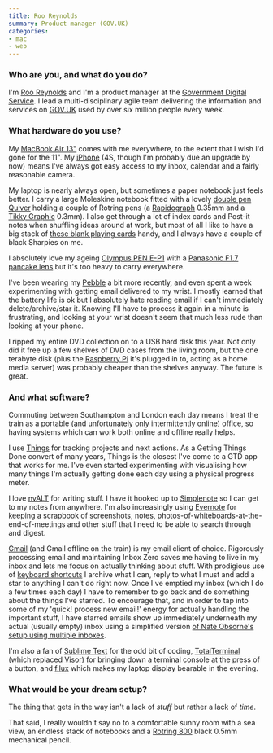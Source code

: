 ```yaml
---
title: Roo Reynolds
summary: Product manager (GOV.UK)
categories:
- mac
- web
---
```


### Who are you, and what do you do?

I'm [Roo Reynolds](http://rooreynolds.com/ "Roo's website.") and I'm a product manager at the [Government Digital Service](http://digital.cabinetoffice.gov.uk/ "The GDS site."). I lead a multi-disciplinary agile team delivering the information and services on [GOV.UK](https://www.gov.uk/ "The GOV.UK site.") used by over six million people every week.

### What hardware do you use?

My [MacBook Air 13"][macbook-air] comes with me everywhere, to the extent that I wish I'd gone for the 11". My [iPhone][iphone-4s] (4S, though I'm probably due an upgrade by now) means I've always got easy access to my inbox, calendar and a fairly reasonable camera.

My laptop is nearly always open, but sometimes a paper notebook just feels better. I carry a large Moleskine notebook fitted with a lovely [double pen Quiver][double-pen-quiver] holding a couple of Rotring pens (a [Rapidograph][] 0.35mm and a [Tikky Graphic][tikky-graphic] 0.3mm). I also get through a lot of index cards and Post-it notes when shuffling ideas around at work, but most of all I like to have a big stack of [these blank playing cards][playing-cards] handy, and I always have a couple of black Sharpies on me.

I absolutely love my ageing [Olympus PEN E-P1][e-p1] with a [Panasonic F1.7 pancake lens][lumix-g-20mm-f1.7-asph] but it's too heavy to carry everywhere.

I've been wearing my [Pebble][] a bit more recently, and even spent a week experimenting with getting email delivered to my wrist. I mostly learned that the battery life is ok but I absolutely hate reading email if I can't immediately delete/archive/star it. Knowing I'll have to process it again in a minute is frustrating, and looking at your wrist doesn't seem that much less rude than looking at your phone.

I ripped my entire DVD collection on to a USB hard disk this year. Not only did it free up a few shelves of DVD cases from the living room, but the one terabyte disk (plus the [Raspberry Pi][raspberry-pi] it's plugged in to, acting as a home media server) was probably cheaper than the shelves anyway. The future is great.

### And what software?

Commuting between Southampton and London each day means I treat the train as a portable (and unfortunately only intermittently online) office, so having systems which can work both online and offline really helps.

I use [Things][] for tracking projects and next actions. As a Getting Things Done convert of many years, Things is the closest I've come to a GTD app that works for me. I've even started experimenting with visualising how many things I'm actually getting done each day using a physical progress meter.

I love [nvALT][] for writing stuff. I have it hooked up to [Simplenote][simplenote] so I can get to my notes from anywhere. I'm also increasingly using [Evernote][] for keeping a scrapbook of screenshots, notes, photos-of-whiteboards-at-the-end-of-meetings and other stuff that I need to be able to search through and digest.

[Gmail][] (and Gmail offline on the train) is my email client of choice. Rigorously processing email and maintaining Inbox Zero saves me having to live in my inbox and lets me focus on actually thinking about stuff. With prodigious use of [keyboard shortcuts](http://xph.us/2013/01/22/inbox-zero-for-life.html "A post about keyboard shortcuts for Inbox Zero in Gmail.") I archive what I can, reply to what I must and add a star to anything I can't do right now. Once I've emptied my inbox (which I do a few times each day) I have to remember to go back and do something about the things I've starred. To encourage that, and in order to tap into some of my 'quick! process new email!' energy for actually handling the important stuff, I have starred emails show up immediately underneath my actual (usually empty) inbox using a simplified version [of Nate Obsorne's setup using multiple inboxes](http://www.nateosborne.com/blog/inbox-zero-my-gmail-workflow).

I'm also a fan of [Sublime Text][sublime-text] for the odd bit of coding, [TotalTerminal][] (which replaced [Visor][]) for bringing down a terminal console at the press of a button, and [f.lux][] which makes my laptop display bearable in the evening.

### What would be your dream setup?

The thing that gets in the way isn't a lack of *stuff* but rather a lack of *time*.

That said, I really wouldn't say no to a comfortable sunny room with a sea view, an endless stack of notebooks and a [Rotring 800][800] black 0.5mm mechanical pencil.

[800]: https://www.amazon.com/rOtring-Retractable-Mechanical-Pencil-1854232/dp/B00AZWNS84 "A mechanical pencil."
[double-pen-quiver]: https://www.quiverglobal.com/categories/Double%252dPen-Quivers/ "A quiver for pens that attachs to a notebook."
[e-p1]: http://www.olympusamerica.com/cpg_section/cpg_archived_product_details.asp?id=1461&fl=2 "A 12.3 megapixel Micro Four Thirds camera."
[iphone-4s]: https://en.wikipedia.org/wiki/IPhone_4S "A smartphone."
[lumix-g-20mm-f1.7-asph]: http://panasonic.net/avc/lumix/systemcamera/gms/lens/g_20.html "A lens."
[macbook-air]: https://www.apple.com/macbook-air/ "A very thin laptop."
[pebble]: https://getpebble.com/ "A smartwatch."
[playing-cards]: https://www.amazon.co.uk/Playing-cards-blank-both-sides/dp/B001E1E6UE "A set of blank playing cards."
[rapidograph]: https://www.amazon.com/Rotring-Rapidograph-Technical-Drawing-S0203070/dp/B000KTD1WK/ "A pen."
[raspberry-pi]: https://en.wikipedia.org/wiki/Raspberry_Pi "A single-board hackable computer."
[tikky-graphic]: https://www.rotring.com/en/24-tikky-graphic/24-Graphic-Tikky-fineliner-pen "A pen."
[evernote]: https://evernote.com/ "Online software for capturing notes."
[f.lux]: https://justgetflux.com/ "A tool to make the colour of your screen adapt to the current time of day."
[gmail]: https://mail.google.com/mail/ "Web-based email."
[nvalt]: http://brettterpstra.com/projects/nvalt/ "A fork of Notational Velocity with extra features."
[simplenote]: https://simplenote.com/ "A note-taking/syncing service."
[sublime-text]: http://www.sublimetext.com/ "A coder's text editor."
[things]: https://culturedcode.com/things/ "A task management application for the Mac."
[totalterminal]: https://totalterminal.binaryage.com/ "A Mac tool for bringing up a system-wide terminal window."
[visor]: https://visor.binaryage.com/ "Mac software to open a system-wide terminal via a hot key."
